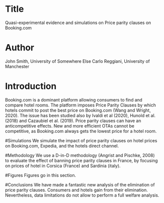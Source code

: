 # Title 

Quasi-experimental evidence and simulations on Price parity clauses on Booking.com

# Author
John Smith, University of Somewhere Else
Carlo Reggiani, University of Manchester

# Introduction
Booking.com is a dominant platform allowing consumers to find and compare hotel rooms.
The platform imposes Price Parity Clauses by which hotels commit to post the best price
on Booking.com (Wang and Wright, 2020). 
The issue has been studied also by Ivaldi et al (2020), Hunold et al. (2018) and Cazaubiel et al. (2019). 
Price parity clauses can have an anticompetitive effects. 
New and more efficient OTAs cannot be competitive, 
as Booking.com always gets the lowest price for a hotel room.

#Simulations
We simulate the impact of price parity clauses on hotel prices on
Booking.com, Expedia, and the hotels direct channel.

#Methodology
We use a D-in-D methodology (Angrist and Pischke, 2008) to evaluate the effect of 
banning price parity clauses in France, by focusing on prices of hotel in 
Corsica (France) and Sardinia (italy).

#Figures 
Figures go in this section.

#Conclusions
We have made a fantastic new analysis of the elimination of price parity clauses.
Consumers and hotels gain from their elimination.
Nevertheless, data limitations do not allow to perform a full welfare analysis.
